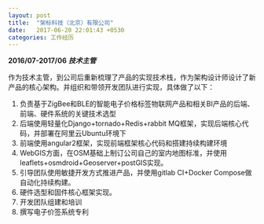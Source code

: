 ```yaml
---
layout: post
title:  "架标科技（北京）有限公司"
date:   2017-06-20 22:01:43 +0530
categories: 工作经历
---
```

**2016/07-2017/06**
***技术主管***

  作为技术主管，到公司后重新梳理了产品的实现技术栈，作为架构设计师设计了新产品的核心架构。并组织和带领开发团队进行实现，具体做了以下：

1. 负责基于ZigBee和BLE的智能电子价格标签物联网产品和相关BI产品的后端、前端、硬件系统的关键技术选型
2. 后端使用轻量化Django+tornado+Redis+rabbit MQ框架，实现后端核心代码，并部署在阿里云Ubuntu环境下
3. 前端使用angular2框架，实现前端框架核心代码和搭建持续构建环境
4. WebGIS方面，在OSM基础上制订公司自己的室内地图标准，并使用leaflets+osmdroid+Geoserver+postGIS实现。
5. 引导团队使用敏捷开发方式推进产品，并使用gitlab CI+Docker Compose做自动化持续构建。
6. 硬件选型和固件核心框架实现。
7. 开发团队组建和培训
8. 撰写电子价签系统专利

